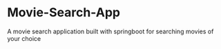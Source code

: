 # Movie-Search-App
A movie search application built with springboot for searching movies of your choice



